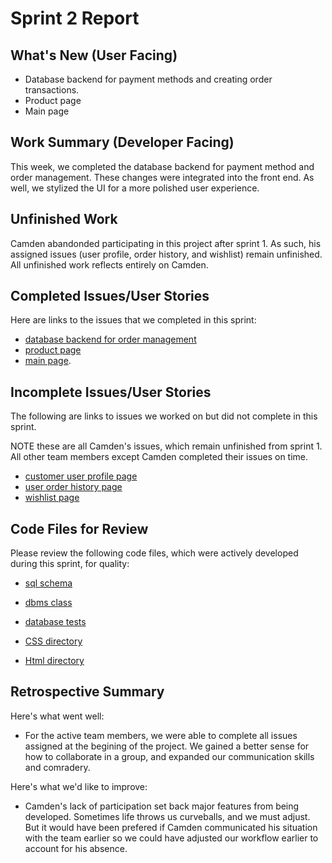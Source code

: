 
# Sprint 2 Report

## What's New (User Facing)

- Database backend for payment methods and creating order transactions.
- Product page
- Main page

## Work Summary (Developer Facing)

This week, we completed the database backend for payment method and order management. These changes were integrated into the front end. As well, we stylized the UI for a more polished user experience.

## Unfinished Work

Camden abandonded participating in this project after sprint 1. As such, his assigned issues (user profile, order history, and wishlist) remain unfinished. All unfinished work reflects entirely on Camden.

## Completed Issues/User Stories

Here are links to the issues that we completed in this sprint:

- [database backend for order management](https://github.com/users/Holindauer/projects/5/views/1?pane=issue&itemId=99978620&issue=Holindauer%7CCpts451_project%7C20)
- [product page](https://github.com/users/Holindauer/projects/5/views/1?pane=issue&itemId=99977371&issue=Holindauer%7CCpts451_project%7C3)
- [main page](https://github.com/users/Holindauer/projects/5/views/1?pane=issue&itemId=99977413&issue=Holindauer%7CCpts451_project%7C1).


## Incomplete Issues/User Stories

The following are links to issues we worked on but did not complete in this sprint.  

NOTE these are all Camden's issues, which remain unfinished from sprint 1. All other team members except Camden completed their issues on time.

- [customer user profile page](https://github.com/users/Holindauer/projects/5/views/1?pane=issue&itemId=99977415&issue=Holindauer%7CCpts451_project%7C4)
- [user order history page](https://github.com/users/Holindauer/projects/5/views/1?pane=issue&itemId=99977420&issue=Holindauer%7CCpts451_project%7C8)
- [wishlist page](https://github.com/users/Holindauer/projects/5/views/1?pane=issue&itemId=99977417&issue=Holindauer%7CCpts451_project%7C5)

## Code Files for Review

Please review the following code files, which were actively developed during this sprint, for quality:
    
- [sql schema](https://github.com/Holindauer/Cpts451_project/blob/main/backend/schema.sql)

- [dbms class](https://github.com/Holindauer/Cpts451_project/blob/main/backend/dbms.py)
    
- [database tests](https://github.com/Holindauer/Cpts451_project/blob/main/backend/test_dbms.py)
    
- [CSS directory](https://github.com/Holindauer/Cpts451_project/tree/main/front_end/app/static/css)
    
- [Html directory](https://github.com/Holindauer/Cpts451_project/tree/main/front_end/app/templates/Profile)
    
    
## Retrospective Summary

Here's what went well:

- For the active team members, we were able to complete all issues assigned at the begining of the project. We gained a better sense for how to collaborate in a group, and expanded our communication skills and comradery.

Here's what we'd like to improve:

- Camden's lack of participation set back major features from being developed. Sometimes life throws us curveballs, and we must adjust. But it would have been prefered if Camden communicated his situation with the team earlier so we could have adjusted our workflow earlier to account for his absence.

